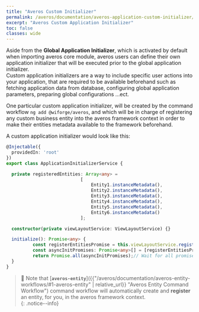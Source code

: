```yaml
---
title: "Averos Custom Initializer"
permalink: /averos/documentation/averos-application-custom-initializer/
excerpt: "Averos Custom Application Initializer"
toc: false
classes: wide
---
```



Aside from the **Global Application Initializer**, which is activated by default when importing averos core module, averos users can define their own application initializer that will be executed prior to the global application initializer.<br/>
Custom application initializers are a way to include specific user actions into your application, that are required to be available beforehand such as fetching application data from database, configuring global application parameters, preparing global configurations …ect.<br/>

One particular custom application initializer, will be created by the command workflow `ng add @wiforge/averos`, and which will be in charge of registering any custom business entity into the averos framework context in order to make their entities metadata available to the framework beforehand.

A custom application initializer would look like this:

```typescript
@Injectable({
  providedIn: 'root'
})
export class ApplicationInitializerService {

  private registeredEntities: Array<any> = 
                            [
                                Entity1.instanceMetadata(), 
                                Entity2.instanceMetadata(),
                                Entity3.instanceMetadata(),
                                Entity4.instanceMetadata(),
                                Entity5.instanceMetadata(),
                                Entity6.instanceMetadata()
                            ];

  constructor(private viewLayoutService: ViewLayoutService) {}

  initialize(): Promise<any> {
          const registerEntitiesPromise = this.viewLayoutService.registerEntitiesViewLayouts(this.registeredEntities);
          const asyncInitPromises: Promise<any>[] = [registerEntitiesPromise];
          return Promise.all(asyncInitPromises);// Wait for all promises to execute
  }
}
```

>🚩 Note that [**`averos-entity`**]({{"/averos/documentation/averos-entity-workflows/#1-averos-entity" | relative_url}} "Averos Entity Command Workflow") command workflow will automatically create and **register** an entity, for you, in the averos framework context.  
{: .notice--info}